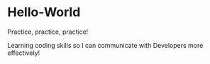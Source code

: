 # Hello-World
Practice, practice, practice!

Learning coding skills so I can communicate with Developers more effectively!
